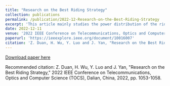 ```yaml
---
title: "Research on the Best Riding Strategy"
collection: publications
permalink: /publication/2022-12-Research-on-the-Best-Riding-Strategy
excerpt: 'This article mainly studies the power distribution of the rider in the individual time trial and some extension issues (the effect of weather such as wind, the effect of sharp turns). Firstly, regarding the power profile, we introduce a 3-p model, which fits the rider’s power curve data well. Second, a physical model is established through the force analysis of the bicycle. Then, according to the boundary conditions, the problem is transformed into the shortest time control problem. The optimal value is obtained according to the principle of Pontryagin’s minimization. And the last step is to test the effect of the model’s sensitivity to small perturbations.'
date: 2022-12-11
venue: '2022 IEEE Conference on Telecommunications, Optics and Computer Science (TOCS)'
paperurl: 'https://ieeexplore.ieee.org/document/10016007' 
citation: 'Z. Duan, H. Wu, Y. Luo and J. Yan, "Research on the Best Riding Strategy," 2022 IEEE Conference on Telecommunications, Optics and Computer Science (TOCS), Dalian, China, 2022, pp. 1053-1058, doi: 10.1109/TOCS56154.2022.10016007.'
---
```


[Download paper here](https://ieeexplore.ieee.org/document/10016007)

Recommended citation: Z. Duan, H. Wu, Y. Luo and J. Yan, "Research on the Best Riding Strategy," 2022 IEEE Conference on Telecommunications, Optics and Computer Science (TOCS), Dalian, China, 2022, pp. 1053-1058.
